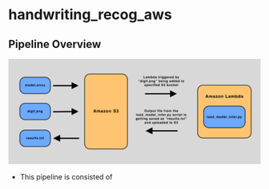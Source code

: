 # handwriting_recog_aws

## Pipeline Overview
![alt text](./instructions_screenshots/aws/handwriting_recog_aws_pipeline.png)

- This pipeline is consisted of 

